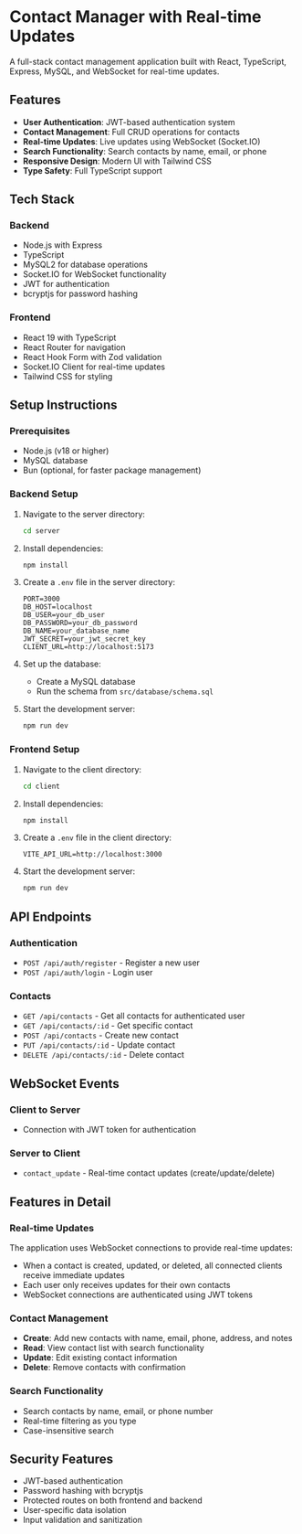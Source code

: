 # Contact Manager with Real-time Updates

A full-stack contact management application built with React, TypeScript, Express, MySQL, and WebSocket for real-time updates.

## Features

- **User Authentication**: JWT-based authentication system
- **Contact Management**: Full CRUD operations for contacts
- **Real-time Updates**: Live updates using WebSocket (Socket.IO)
- **Search Functionality**: Search contacts by name, email, or phone
- **Responsive Design**: Modern UI with Tailwind CSS
- **Type Safety**: Full TypeScript support

## Tech Stack

### Backend
- Node.js with Express
- TypeScript
- MySQL2 for database operations
- Socket.IO for WebSocket functionality
- JWT for authentication
- bcryptjs for password hashing

### Frontend
- React 19 with TypeScript
- React Router for navigation
- React Hook Form with Zod validation
- Socket.IO Client for real-time updates
- Tailwind CSS for styling

## Setup Instructions

### Prerequisites
- Node.js (v18 or higher)
- MySQL database
- Bun (optional, for faster package management)

### Backend Setup

1. Navigate to the server directory:
   ```bash
   cd server
   ```

2. Install dependencies:
   ```bash
   npm install
   ```

3. Create a `.env` file in the server directory:
   ```env
   PORT=3000
   DB_HOST=localhost
   DB_USER=your_db_user
   DB_PASSWORD=your_db_password
   DB_NAME=your_database_name
   JWT_SECRET=your_jwt_secret_key
   CLIENT_URL=http://localhost:5173
   ```

4. Set up the database:
   - Create a MySQL database
   - Run the schema from `src/database/schema.sql`

5. Start the development server:
   ```bash
   npm run dev
   ```

### Frontend Setup

1. Navigate to the client directory:
   ```bash
   cd client
   ```

2. Install dependencies:
   ```bash
   npm install
   ```

3. Create a `.env` file in the client directory:
   ```env
   VITE_API_URL=http://localhost:3000
   ```

4. Start the development server:
   ```bash
   npm run dev
   ```

## API Endpoints

### Authentication
- `POST /api/auth/register` - Register a new user
- `POST /api/auth/login` - Login user

### Contacts
- `GET /api/contacts` - Get all contacts for authenticated user
- `GET /api/contacts/:id` - Get specific contact
- `POST /api/contacts` - Create new contact
- `PUT /api/contacts/:id` - Update contact
- `DELETE /api/contacts/:id` - Delete contact

## WebSocket Events

### Client to Server
- Connection with JWT token for authentication

### Server to Client
- `contact_update` - Real-time contact updates (create/update/delete)

## Features in Detail

### Real-time Updates
The application uses WebSocket connections to provide real-time updates:
- When a contact is created, updated, or deleted, all connected clients receive immediate updates
- Each user only receives updates for their own contacts
- WebSocket connections are authenticated using JWT tokens

### Contact Management
- **Create**: Add new contacts with name, email, phone, address, and notes
- **Read**: View contact list with search functionality
- **Update**: Edit existing contact information
- **Delete**: Remove contacts with confirmation

### Search Functionality
- Search contacts by name, email, or phone number
- Real-time filtering as you type
- Case-insensitive search

## Security Features

- JWT-based authentication
- Password hashing with bcryptjs
- Protected routes on both frontend and backend
- User-specific data isolation
- Input validation and sanitization 